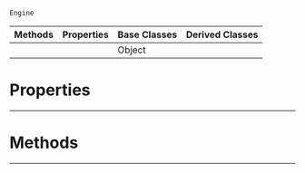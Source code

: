  `Engine`

|Methods|Properties|Base Classes|Derived Classes|
|---|---|---|---|
| | |Object| |


 #  Properties


---  
 #  Methods


---  
 

 